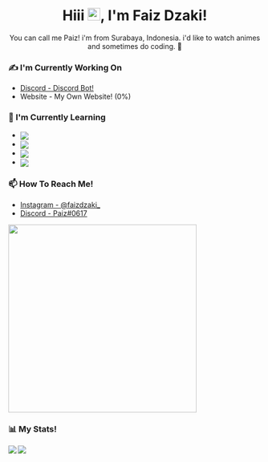 <h1 align="center">Hiii <img src="https://media.giphy.com/media/hvRJCLFzcasrR4ia7z/giphy.gif" width="25px">, I'm Faiz Dzaki!</h1>

<p align="center">You can call me Paiz! i'm  from Surabaya, Indonesia. i'd like to watch animes and sometimes do coding. 🤪</p>

### ✍ I'm Currently Working On
- [Discord - Discord Bot!](https://discord.gg/GswpUKYpmA)
- Website - My Own Website! (0%)

### 👶 I'm Currently Learning
- <img align="center" src="https://img.shields.io/badge/javascript%20-%23323330.svg?&style=for-the-badge&logo=javascript&logoColor=%23F7DF1E"/>
- <img align="center" src="https://img.shields.io/badge/html5%20-%23E34F26.svg?&style=for-the-badge&logo=html5&logoColor=white"/>
- <img align="center" src="https://img.shields.io/badge/css3%20-%231572B6.svg?&style=for-the-badge&logo=css3&logoColor=white"/>
- <img align="center" src="https://img.shields.io/badge/mysql-%2300000F.svg?&style=for-the-badge&logo=mysql&logoColor=white"/>

### 📫 How To Reach Me!
- [Instagram - @faizdzaki_](https://www.instagram.com/faizdzaki_/)
- [Discord - Paiz#0617](https://discord.gg/GswpUKYpmA)
<img src="https://discord.c99.nl/widget/theme-1/557092089905545217.png" width="375px"/>

### 📊 My Stats!
<img align="left" src="https://github-readme-stats.vercel.app/api/?username=PaizTralala&theme=merko"/>
<img margin="10px"src="https://github-readme-stats.vercel.app/api/top-langs/?username=PaizTralala&layout=compact&theme=merko"/>
